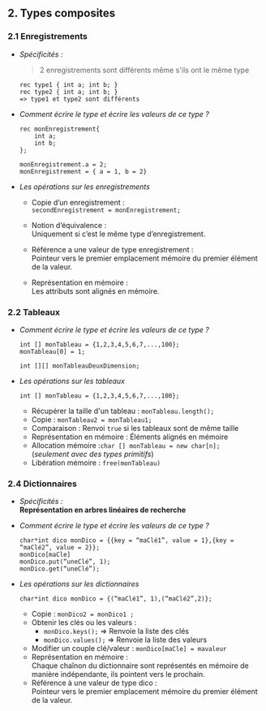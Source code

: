 ## 2. Types composites


### 2.1 Enregistrements
*   *Spécificités :*  
    > 2 enregistrements sont différents même s'ils ont le même type
    ```
    rec type1 { int a; int b; }
    rec type2 { int a; int b; }
    => type1 et type2 sont différents
    ```
  
*   *Comment écrire le type et écrire les valeurs de ce type ?*
    ```
    rec monEnregistrement{
        int a;
        int b;
    };
    ```
    ```
    monEnregistrement.a = 2;
    monEnregistrement = { a = 1, b = 2}
    ```

*   *Les opérations sur les enregistrements*

    *   Copie d’un enregistrement :  
        `secondEnregistrement = monEnregistrement;`

    *   Notion d’équivalence :  
        Uniquement si c’est le même type d’enregistrement.

    *   Référence a une valeur de type enregistrement :  
        Pointeur vers le premier emplacement mémoire du premier élément de la valeur.
      
    *   Représentation en mémoire :  
        Les attributs sont alignés en mémoire.


### 2.2 Tableaux
*   *Comment écrire le type et écrire les valeurs de ce type ?*
    ```
    int [] monTableau = {1,2,3,4,5,6,7,...,100};  
    monTableau[0] = 1;
    ```
    ```
    int [][] monTableauDeuxDimension;
    ```
  
*   *Les opérations sur les tableaux*

    `int [] monTableau = {1,2,3,4,5,6,7,...,100};`
    * Récupérer la taille d'un tableau : `monTableau.length();`
    * Copie : `monTableau2 = monTableau1;`
    * Comparaison : Renvoi `true` si les tableaux sont de même taille
    * Représentation en mémoire : Éléments alignés en mémoire
    * Allocation mémoire :`char [] monTableau = new char[n];`  
        (*seulement avec des types primitifs*)  
    * Libération mémoire : `free(monTableau)`

### 2.4 Dictionnaires
*   *Spécificités :*  
**Représentation en arbres linéaires de recherche**


*   *Comment écrire le type et écrire les valeurs de ce type ?*
    ```
    char*int dico monDico = {{key = “maClé1”, value = 1},{key = “maClé2”, value = 2}};
    monDico[maCle]
    monDico.put(“uneClé”, 1);
    monDico.get(“uneClé”);
    ```

*   *Les opérations sur les dictionnaires*

    `char*int dico monDico = {(“maClé1”, 1),(“maClé2”,2)};`  
    *   Copie : `monDico2 = monDico1 ;`
    *   Obtenir les clés ou les valeurs : 
        *   `monDico.keys();` ⇒ Renvoie la liste des clés
        *   `monDico.values();` ⇒ Renvoie la liste des valeurs
    *   Modifier un couple clé/valeur : `monDico[maCle] = mavaleur`
    *   Représentation en mémoire :  
    Chaque chaînon du dictionnaire sont représentés en mémoire 
    de manière indépendante, ils pointent vers le prochain.
    *   Référence à une valeur de type dico :  
    Pointeur vers le premier emplacement mémoire 
    du premier élément de la valeur.


